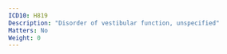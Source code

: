 ```yaml
---
ICD10: H819
Description: "Disorder of vestibular function, unspecified"
Matters: No
Weight: 0
---
```


